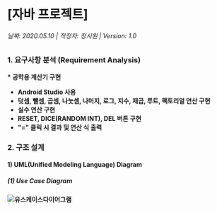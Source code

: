 # [자바 프로젝트]
###### 날짜: 2020.05.10 | 작정자: 정시원 | Version: 1.0

### 1. 요구사항 분석 (Requirement Analysis)
<strong> * 공학용 계산기 구현
* Android Studio 사용
* 덧셈, 뺄셈, 곱셈, 나눗셈, 나머지, 로그, 지수, 제곱, 루트, 팩토리얼 연산 구현
* 실수 연산 구현
* RESET, DICE(RANDOM INT), DEL 버튼 구현
* "=" 클릭 시 결과 및 연산 식 출력

### 2. 구조 설계
#### 1) UML(Unified Modeling Language) Diagram
##### (1) Use Case Diagram
![유스케이스다이어그램](https://user-images.githubusercontent.com/72690336/117634124-9b72f300-b1b9-11eb-915c-04a203d51ff3.jpg)

